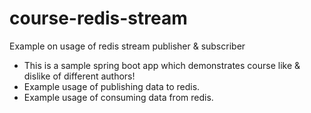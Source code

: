 # course-redis-stream
Example on usage of redis stream publisher &amp; subscriber
- This is a sample spring boot app which demonstrates course like & dislike of different authors! 
- Example usage of publishing data to redis.
- Example usage of consuming data from redis.

